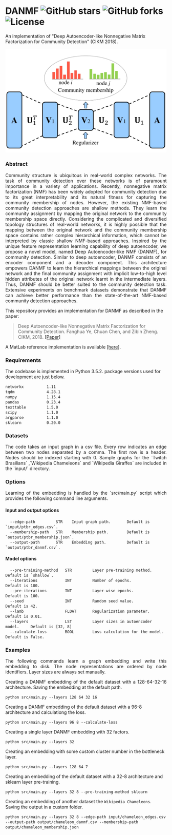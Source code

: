 DANMF ![GitHub stars](https://img.shields.io/github/stars/benedekrozemberczki/DANMF.svg?style=plastic) ![GitHub forks](https://img.shields.io/github/forks/benedekrozemberczki/DANMF.svg?color=blue&style=plastic) ![License](https://img.shields.io/github/license/benedekrozemberczki/DANMF.svg?color=blue&style=plastic)
============================================
An implementation of "Deep Autoencoder-like Nonnegative Matrix Factorization for Community Detection" (CIKM 2018).

<div style="text-align:center"><img src ="danmf.jpg" ,width=720/></div>

### Abstract

<p align="justify">
Community structure is ubiquitous in real-world complex networks. The task of community detection over these networks is of paramount importance in a variety of applications. Recently, nonnegative matrix factorization (NMF) has been widely adopted for community detection due to its great interpretability and its natural fitness for capturing the community membership of nodes. However, the existing NMF-based community detection approaches are shallow methods. They learn the community assignment by mapping the original network to the community membership space directly. Considering the complicated and diversified topology structures of real-world networks, it is highly possible that the mapping between the original network and the community membership space contains rather complex hierarchical information, which cannot be interpreted by classic shallow NMF-based approaches. Inspired by the unique feature representation learning capability of deep autoencoder, we propose a novel model, named Deep Autoencoder-like NMF (DANMF), for community detection. Similar to deep autoencoder, DANMF consists of an encoder component and a decoder component. This architecture empowers DANMF to learn the hierarchical mappings between the original network and the final community  assignment  with  implicit  low-to-high  level  hidden attributes of the original network learnt in the intermediate layers. Thus, DANMF should be better suited to the community detection task. Extensive experiments on benchmark datasets demonstrate that DANMF can achieve better performance than the state-of-the-art NMF-based community detection approaches.</p>

This repository provides an implementation for DANMF as described in the paper:

> Deep Autoencoder-like Nonnegative Matrix Factorization for Community Detection.
> Fanghua Ye, Chuan Chen, and Zibin Zheng.
> CIKM, 2018.
> [[Paper]](https://smartyfh.com/Documents/18DANMF.pdf)

A MatLab reference implementation is available [[here]](https://github.com/smartyfh/DANMF).


### Requirements

The codebase is implemented in Python 3.5.2. package versions used for development are just below.
```
networkx          1.11
tqdm              4.28.1
numpy             1.15.4
pandas            0.23.4
texttable         1.5.0
scipy             1.1.0
argparse          1.1.0
sklearn           0.20.0
```
### Datasets
<p align="justify">
The code takes an input graph in a csv file. Every row indicates an edge between two nodes separated by a comma. The first row is a header. Nodes should be indexed starting with 0. Sample graphs for the `Twitch Brasilians` ,`Wikipedia Chameleons` and `Wikipedia Giraffes` are included in the  `input/` directory. </p>

### Options
<p align="justify">
Learning of the embedding is handled by the `src/main.py` script which provides the following command line arguments.</p>

#### Input and output options

```
  --edge-path         STR    Input graph path.       Default is `input/ptbr_edges.csv`.
  --membership-path   STR    Membership path.        Default is `output/ptbr_membership.json`.
  --output-path       STR    Embedding path.         Default is `output/ptbr_danmf.csv`.
```

#### Model options

```
  --pre-training-method   STR         Layer pre-training method.            Default is `shallow`. 
  --iterations            INT         Number of epochs.                     Default is 100.
  --pre-iterations        INT         Layer-wise epochs.                    Default is 100.
  --seed                  INT         Random seed value.                    Default is 42.
  --lamb                  FLOAT       Regularization parameter.             Default is 0.01.
  --layers                LST         Layer sizes in autoencoder model.     Default is [32, 8]
  --calculate-loss        BOOL        Loss calculation for the model.       Default is False.  
```

### Examples
<p align="justify">
The following commands learn a graph embedding and write this embedding to disk. The node representations are ordered by node identifiers. Layer sizes are always set manually.</p>
<p align="justify">
Creating a DANMF embedding of the default dataset with a 128-64-32-16 architecture. Saving the embedding at the default path.</p>

```
python src/main.py --layers 128 64 32 16
```
Creating a DANMF embedding of the default dataset with a 96-8 architecture and calculationg the loss.
```
python src/main.py --layers 96 8 --calculate-loss
```
Creating a single layer DANMF embedding with 32 factors.
```
python src/main.py --layers 32
```
Creating an embedding with some custom cluster number in the bottleneck layer.
```
python src/main.py --layers 128 64 7
```
Creating an embedding of the default dataset with a 32-8 architecture and sklearn layer pre-training.
```
python src/main.py --layers 32 8 --pre-training-method sklearn
```
Creating an embedding of another dataset the `Wikipedia Chameleons`. Saving the output in a custom folder.
```
python src/main.py --layers 32 8 --edge-path input/chameleon_edges.csv --output-path output/chameleon_danmf.csv --membership-path output/chameleon_membership.json
```
